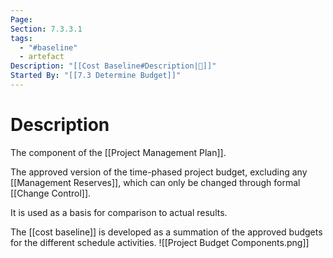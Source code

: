 ```yaml
---
Page: 
Section: 7.3.3.1
tags:
  - "#baseline"
  - artefact
Description: "[[Cost Baseline#Description|📝]]"
Started By: "[[7.3 Determine Budget]]"
---
```

# Description
The component of the [[Project Management Plan]].

The approved version of the time-phased project budget, excluding any [[Management Reserves]], which can only be changed through formal [[Change Control]].

It is used as a basis for comparison to actual results.

The [[cost baseline]] is developed as a summation of the approved budgets for the different schedule activities.
![[Project Budget Components.png]]
